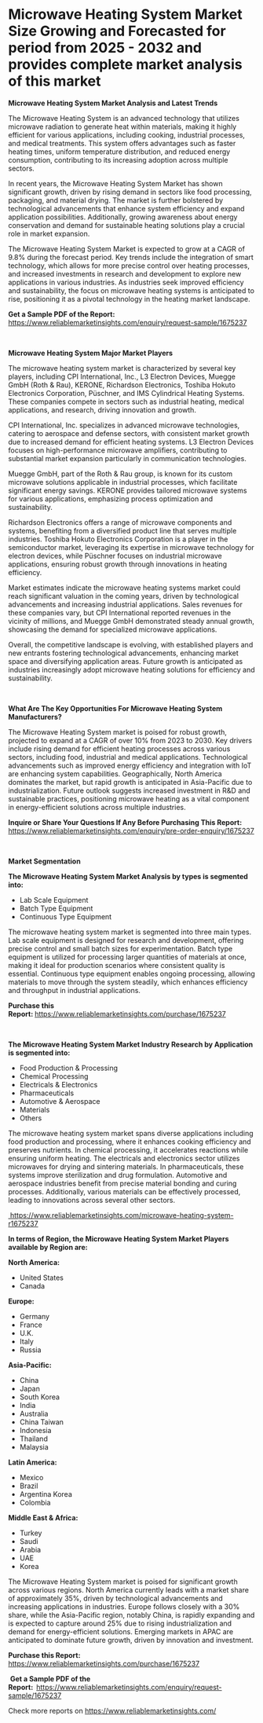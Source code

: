 <p><h1>Microwave Heating System Market Size Growing and Forecasted for period from 2025 - 2032 and provides complete market analysis of this market</h1></p><p><strong>Microwave Heating System Market Analysis and Latest Trends</strong></p>
<p><p>The Microwave Heating System is an advanced technology that utilizes microwave radiation to generate heat within materials, making it highly efficient for various applications, including cooking, industrial processes, and medical treatments. This system offers advantages such as faster heating times, uniform temperature distribution, and reduced energy consumption, contributing to its increasing adoption across multiple sectors.</p><p>In recent years, the Microwave Heating System Market has shown significant growth, driven by rising demand in sectors like food processing, packaging, and material drying. The market is further bolstered by technological advancements that enhance system efficiency and expand application possibilities. Additionally, growing awareness about energy conservation and demand for sustainable heating solutions play a crucial role in market expansion.</p><p>The Microwave Heating System Market is expected to grow at a CAGR of 9.8% during the forecast period. Key trends include the integration of smart technology, which allows for more precise control over heating processes, and increased investments in research and development to explore new applications in various industries. As industries seek improved efficiency and sustainability, the focus on microwave heating systems is anticipated to rise, positioning it as a pivotal technology in the heating market landscape.</p></p>
<p><strong>Get a Sample PDF of the Report:&nbsp;</strong> <a href="https://www.reliablemarketinsights.com/enquiry/request-sample/1675237?utm_campaign=3164&utm_medium=2&utm_source=Github&utm_content=ia&utm_term=10042025&utm_id=microwave-heating-system">https://www.reliablemarketinsights.com/enquiry/request-sample/1675237</a></p>
<p>&nbsp;</p>
<p><strong>Microwave Heating System Major Market Players</strong></p>
<p><p>The microwave heating system market is characterized by several key players, including CPI International, Inc., L3 Electron Devices, Muegge GmbH (Roth & Rau), KERONE, Richardson Electronics, Toshiba Hokuto Electronics Corporation, Püschner, and IMS Cylindrical Heating Systems. These companies compete in sectors such as industrial heating, medical applications, and research, driving innovation and growth.</p><p>CPI International, Inc. specializes in advanced microwave technologies, catering to aerospace and defense sectors, with consistent market growth due to increased demand for efficient heating systems. L3 Electron Devices focuses on high-performance microwave amplifiers, contributing to substantial market expansion particularly in communication technologies.</p><p>Muegge GmbH, part of the Roth & Rau group, is known for its custom microwave solutions applicable in industrial processes, which facilitate significant energy savings. KERONE provides tailored microwave systems for various applications, emphasizing process optimization and sustainability.</p><p>Richardson Electronics offers a range of microwave components and systems, benefiting from a diversified product line that serves multiple industries. Toshiba Hokuto Electronics Corporation is a player in the semiconductor market, leveraging its expertise in microwave technology for electron devices, while Püschner focuses on industrial microwave applications, ensuring robust growth through innovations in heating efficiency.</p><p>Market estimates indicate the microwave heating systems market could reach significant valuation in the coming years, driven by technological advancements and increasing industrial applications. Sales revenues for these companies vary, but CPI International reported revenues in the vicinity of millions, and Muegge GmbH demonstrated steady annual growth, showcasing the demand for specialized microwave applications.</p><p>Overall, the competitive landscape is evolving, with established players and new entrants fostering technological advancements, enhancing market space and diversifying application areas. Future growth is anticipated as industries increasingly adopt microwave heating solutions for efficiency and sustainability.</p></p>
<p>&nbsp;</p>
<p><strong>What Are The Key Opportunities For Microwave Heating System Manufacturers?</strong></p>
<p><p>The Microwave Heating System market is poised for robust growth, projected to expand at a CAGR of over 10% from 2023 to 2030. Key drivers include rising demand for efficient heating processes across various sectors, including food, industrial and medical applications. Technological advancements such as improved energy efficiency and integration with IoT are enhancing system capabilities. Geographically, North America dominates the market, but rapid growth is anticipated in Asia-Pacific due to industrialization. Future outlook suggests increased investment in R&D and sustainable practices, positioning microwave heating as a vital component in energy-efficient solutions across multiple industries.</p></p>
<p><strong>Inquire or Share Your Questions If Any Before Purchasing This Report:</strong> <a href="https://www.reliablemarketinsights.com/enquiry/pre-order-enquiry/1675237?utm_campaign=3164&utm_medium=2&utm_source=Github&utm_content=ia&utm_term=10042025&utm_id=microwave-heating-system">https://www.reliablemarketinsights.com/enquiry/pre-order-enquiry/1675237</a></p>
<p>&nbsp;</p>
<p><strong>Market Segmentation</strong></p>
<p><strong>The Microwave Heating System Market Analysis by types is segmented into:</strong></p>
<p><ul><li>Lab Scale Equipment</li><li>Batch Type Equipment</li><li>Continuous Type Equipment</li></ul></p>
<p><p>The microwave heating system market is segmented into three main types. Lab scale equipment is designed for research and development, offering precise control and small batch sizes for experimentation. Batch type equipment is utilized for processing larger quantities of materials at once, making it ideal for production scenarios where consistent quality is essential. Continuous type equipment enables ongoing processing, allowing materials to move through the system steadily, which enhances efficiency and throughput in industrial applications.</p></p>
<p><strong>Purchase this Report:&nbsp;</strong><a href="https://www.reliablemarketinsights.com/purchase/1675237?utm_campaign=3164&utm_medium=2&utm_source=Github&utm_content=ia&utm_term=10042025&utm_id=microwave-heating-system">https://www.reliablemarketinsights.com/purchase/1675237</a></p>
<p>&nbsp;</p>
<p><strong>The Microwave Heating System Market Industry Research by Application is segmented into:</strong></p>
<p><ul><li>Food Production & Processing</li><li>Chemical Processing</li><li>Electricals & Electronics</li><li>Pharmaceuticals</li><li>Automotive & Aerospace</li><li>Materials</li><li>Others</li></ul></p>
<p><p>The microwave heating system market spans diverse applications including food production and processing, where it enhances cooking efficiency and preserves nutrients. In chemical processing, it accelerates reactions while ensuring uniform heating. The electricals and electronics sector utilizes microwaves for drying and sintering materials. In pharmaceuticals, these systems improve sterilization and drug formulation. Automotive and aerospace industries benefit from precise material bonding and curing processes. Additionally, various materials can be effectively processed, leading to innovations across several other sectors.</p></p>
<p><a href="https://www.reliablemarketinsights.com/microwave-heating-system-r1675237?utm_campaign=3164&utm_medium=2&utm_source=Github&utm_content=ia&utm_term=10042025&utm_id=microwave-heating-system">&nbsp;https://www.reliablemarketinsights.com/microwave-heating-system-r1675237</a></p>
<p><strong>In terms of Region, the Microwave Heating System Market Players available by Region are:</strong></p>
<p>
    <p> <strong> North America: </strong>
        <ul>
            <li>United States</li>
            <li>Canada</li>
        </ul>
        </p> 
    <p> <strong> Europe: </strong>
        <ul>
            <li>Germany</li>
            <li>France</li>
            <li>U.K.</li>
            <li>Italy</li>
            <li>Russia</li>
        </ul>
        </p> 
    <p> <strong> Asia-Pacific: </strong>
        <ul>
            <li>China</li>
            <li>Japan</li>
            <li>South Korea</li>
            <li>India</li>
            <li>Australia</li>
            <li>China Taiwan</li>
            <li>Indonesia</li>
            <li>Thailand</li>
            <li>Malaysia</li>
        </ul>
        </p> 
    <p> <strong> Latin America: </strong>
        <ul>
            <li>Mexico</li>
            <li>Brazil</li>
            <li>Argentina Korea</li>
            <li>Colombia</li>
        </ul>
        </p> 
    <p> <strong> Middle East & Africa: </strong>
        <ul>
            <li>Turkey</li>
            <li>Saudi</li>
            <li>Arabia</li>
            <li>UAE</li>
            <li>Korea</li>
        </ul>
    </p>
    </p>
<p><p>The Microwave Heating System market is poised for significant growth across various regions. North America currently leads with a market share of approximately 35%, driven by technological advancements and increasing applications in industries. Europe follows closely with a 30% share, while the Asia-Pacific region, notably China, is rapidly expanding and is expected to capture around 25% due to rising industrialization and demand for energy-efficient solutions. Emerging markets in APAC are anticipated to dominate future growth, driven by innovation and investment.</p></p>
<p><strong>Purchase this Report: </strong><a href="https://www.reliablemarketinsights.com/purchase/1675237?utm_campaign=3164&utm_medium=2&utm_source=Github&utm_content=ia&utm_term=10042025&utm_id=microwave-heating-system">https://www.reliablemarketinsights.com/purchase/1675237</a></p>
<p>&nbsp;<strong>Get a Sample PDF of the Report:&nbsp;&nbsp;</strong><a href="https://www.reliablemarketinsights.com/enquiry/request-sample/1675237?utm_campaign=3164&utm_medium=2&utm_source=Github&utm_content=ia&utm_term=10042025&utm_id=microwave-heating-system">https://www.reliablemarketinsights.com/enquiry/request-sample/1675237</a></p>
<p><strong></strong></p>
<p>Check more reports on <a href="https://www.reliablemarketinsights.com/?utm_campaign=3164&utm_medium=2&utm_source=Github&utm_content=ia&utm_term=10042025&utm_id=microwave-heating-system">https://www.reliablemarketinsights.com/</a></p>